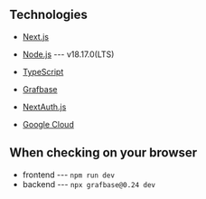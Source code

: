 ## Technologies

- [Next.js](https://nextjs.org/)
- [Node.js](https://nodejs.org/) --- v18.17.0(LTS)
- [TypeScript](https://www.typescriptlang.org/)

- [Grafbase](https://grafbase.com/)
- [NextAuth.js](https://next-auth.js.org/)
- [Google Cloud](https://console.cloud.google.com/getting-started)


## When checking on your browser

- frontend --- `npm run dev`
- backend --- `npx grafbase@0.24 dev`